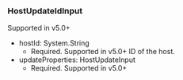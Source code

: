### HostUpdateIdInput
Supported in v5.0+

- hostId: System.String
  - Required. Supported in v5.0+
      ID of the host.
- updateProperties: HostUpdateInput
  - Required. Supported in v5.0+
